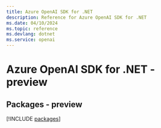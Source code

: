 ```yaml
---
title: Azure OpenAI SDK for .NET
description: Reference for Azure OpenAI SDK for .NET
ms.date: 04/10/2024
ms.topic: reference
ms.devlang: dotnet
ms.service: openai
---
```

# Azure OpenAI SDK for .NET - preview
## Packages - preview
[!INCLUDE [packages](openai-index.md)]